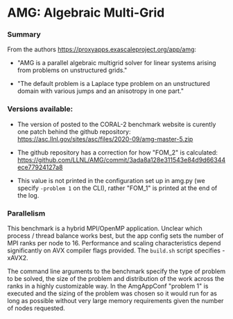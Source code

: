 # AMG: Algebraic Multi-Grid

### Summary

From the authors <https://proxyapps.exascaleproject.org/app/amg>:

- "AMG is a parallel algebraic multigrid solver for linear systems
  arising from problems on unstructured grids."

- "The default problem is a Laplace type problem on an unstructured
  domain with various jumps and an anisotropy in one part."


### Versions available:

- The version of posted to the CORAL-2 benchmark website is curently
  one patch behind the github repository:
  https://asc.llnl.gov/sites/asc/files/2020-09/amg-master-5.zip

- The github repository has a correction for how "FOM_2" is
  calculated:
  https://github.com/LLNL/AMG/commit/3ada8a128e311543e84d9d66344ece77924127a8

- This value is not printed in the configuration set up in amg.py (we
  specify `-problem 1` on the CLI), rather "FOM_1" is printed at the
  end of the log.


### Parallelism

This benchmark is a hybrid MPI/OpenMP application. Unclear which
process / thread balance works best, but the app config sets the
number of MPI ranks per node to 16.  Performance and scaling
characteristics depend significantly on AVX compiler flags provided.
The `build.sh` script specifies -xAVX2.

The command line arguments to the benchmark specify the type of
problem to be solved, the size of the problem and distribution of the
work across the ranks in a highly customizable way.  In the AmgAppConf
"problem 1" is executed and the sizing of the problem was chosen so it
would run for as long as possible without very large memory
requirements given the number of nodes requested.
